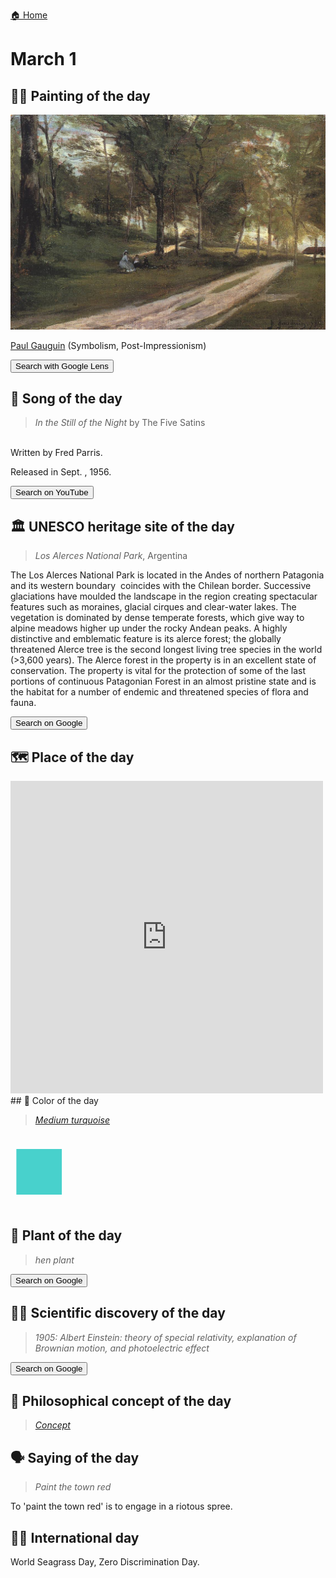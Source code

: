 
[🏠 Home](../../index.md)

# March 1

## 🧑‍🎨 Painting of the day

<img width="600" src="../img/Paul_Gauguin_1.jpg">

[Paul Gauguin](http://en.wikipedia.org/wiki/Paul_Gauguin) (Symbolism, Post-Impressionism)

<button class="btn btn-success"
onclick=" window.open('https://lens.google.com/uploadbyurl?url=https://iretes.github.io/one-a-day/data/img/Paul_Gauguin_1.jpg','_blank')">
Search with Google Lens
</button>

## 🎼 Song of the day

> *In the Still of the Night*
by The Five Satins

<br />Written by Fred Parris.

Released in Sept. , 1956.

<button class="btn btn-success"
onclick=" window.open('http://www.youtube.com/search?q=In the Still of the Night by The Five Satins','_blank')">
Search on YouTube
</button>

## 🏛️ UNESCO heritage site of the day

> *Los Alerces National Park*, Argentina

<p>The Los Alerces National Park is located in the Andes of northern Patagonia and its western boundary  coincides with the Chilean border. Successive glaciations have moulded the landscape in the region creating spectacular features such as moraines, glacial cirques and clear-water lakes. The vegetation is dominated by dense temperate forests, which give way to alpine meadows higher up under the rocky Andean peaks. A highly distinctive and emblematic feature is its alerce forest; the globally threatened Alerce tree is the second longest living tree species in the world (&gt;3,600 years). The Alerce forest in the property is in an excellent state of conservation. The property is vital for the protection of some of the last portions of continuous Patagonian Forest in an almost pristine state and is the habitat for a number of endemic and threatened species of flora and fauna.</p>

<button class="btn btn-success"
onclick=" window.open('http://www.google.com/search?q=Los Alerces National Park','_blank')">
Search on Google
</button>

## 🗺️ Place of the day

<iframe
src="https://www.mapcrunch.com"
name="mapcrunch"
width="500"
height="500"
allowTransparency="true"
scrolling="no"
frameborder="0"
>
</iframe>
## 🎨 Color of the day

> *[Medium turquoise](https://en.wikipedia.org/wiki/Turquoise_(color)#Medium_turquoise)*

<div style="color:#48D1CC; font-size: 100px;">&#9632;</div>

## 🌿 Plant of the day

> *hen plant*

<button class="btn btn-success"
onclick=" window.open('http://www.google.com/search?q=hen plant','_blank')">
Search on Google
</button>

## 🧑‍🔬 Scientific discovery of the day

> *1905: Albert Einstein: theory of special relativity, explanation of Brownian motion, and photoelectric effect*

<button class="btn btn-success"
onclick=" window.open('http://www.google.com/search?q=1905: Albert Einstein: theory of special relativity, explanation of Brownian motion, and photoelectric effect','_blank')">
Search on Google
</button>

## 💭 Philosophical concept of the day

> *[Concept](https://en.wikipedia.org/wiki/Concept)*

## 🗣️ Saying of the day

> *Paint the town red*

To 'paint the town red' is to engage in a riotous spree.

## 🏳️‍🌈 International day

World Seagrass Day, Zero Discrimination Day.
